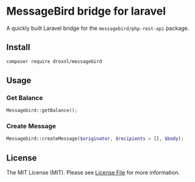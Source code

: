 # MessageBird bridge for laravel 

A quickly built Laravel bridge for the `messagebird/php-rest-api` package.

## Install

``` bash
composer require droxnl/messagebird
```

## Usage

### Get Balance

``` php
Messagebird::getBalance();
```

### Create Message

``` php
Messagebird::createMessage($originator, $recipients = [], $body);
```

## License

The MIT License (MIT). Please see [License File](LICENSE.md) for more information.
